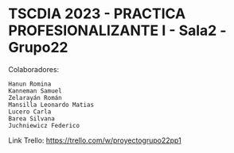 # TSCDIA 2023 - PRACTICA PROFESIONALIZANTE I - Sala2 -Grupo22

Colaboradores:

    Hanun Romina
    Kanneman Samuel
    Zelarayán Román
    Mansilla Leonardo Matias
    Lucero Carla
    Barea Silvana
    Juchniewicz Federico

Link Trello: https://trello.com/w/proyectogrupo22pp1

